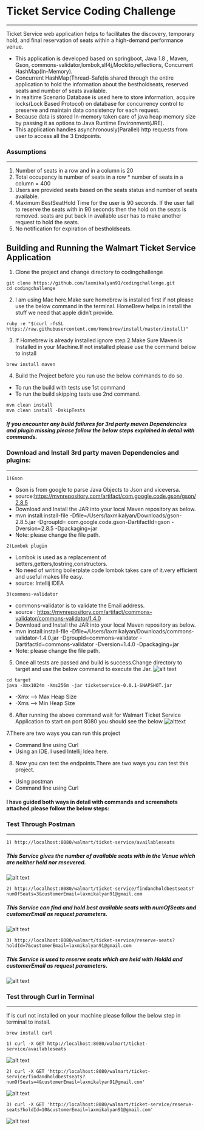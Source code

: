 # Ticket Service Coding Challenge
---
Ticket Service web application helps to facilitates the discovery, temporary hold, and final reservation of seats within a high-demand performance
venue.

* This application is developed based on springboot, Java 1.8 , Maven, Gson, commons-validator,lombok,slf4j,Mockito,reflections, Concurrent HashMap(In-Memory).
* Concurrent HashMap(Thread-Safe)is shared through the entire application to hold the information about the bestholdseats, reserved seats and number of seats available.
* In realtime Scenario Database is used here to store information, acquire locks(Lock Based Protocol) on database for concurrency control to preserve and maintain data consistency for each request.
* Because data is stored In-memory taken care of java heap memory size by passing it as options to Java Runtime Environment(JRE).
* This application handles asynchronously(Parallel) http requests from user to access all the 3 Endpoints.

### Assumptions
---
1) Number of seats in a row and in a column is 20
2) Total occupancy is number of seats in a row * number of seats in a column = 400
3) Users are provided seats based on the seats status and number of seats available.
4) Maximum BestSeatHold Time for the user is 90 seconds. If the user fail to reserve the seats with in 90 seconds then the hold on the seats is removed. seats are put back in available user has to make another request to hold the seats.
5) No notification for expiration of bestholdseats.


Building and Running the Walmart Ticket Service Application
---
1. Clone the project and change directory to codingchallenge
```
git clone https://github.com/laxmikalyan91/codingchallenge.git
cd codingchallenge
```
2. I am using Mac here.Make sure homebrew is installed first if not please use the below command in the terminal.
HomeBrew helps in install the stuff we need that apple didn’t provide.
```
ruby -e "$(curl -fsSL https://raw.githubusercontent.com/Homebrew/install/master/install)"
```
3. If Homebrew is already installed ignore step 2.Make Sure Maven is Installed in your Machine.If not installed please use the command below to install
```
brew install maven
```
4. Build the Project before you run use the below commands to do so.
* To run the build with tests use 1st command
* To run the build skipping tests use 2nd command.
```
mvn clean install
mvn clean install -DskipTests
```
##### If you encounter any build failures for 3rd party maven Dependencies and plugin missing please follow the below steps explained in detail with commands.

### Download and Install 3rd party maven Dependencies and plugins:
---
```
1)Gson
```
* Gson is from google to parse Java Objects to Json and viceversa.
* source:https://mvnrepository.com/artifact/com.google.code.gson/gson/2.8.5
* Download and Install the JAR into your local Maven repository as below.
* mvn install:install-file -Dfile=/Users/laxmikalyan/Downloads/gson-2.8.5.jar -DgroupId= com.google.code.gson\-DartifactId=gson -Dversion=2.8.5 -Dpackaging=jar
* Note: please change the file path.
```
2)Lombok plugin
```
* Lombok is used as a replacement of setters,getters,tostring,constructors.
* No need of writing boilerplate code lombok takes care of it.very efficient and useful makes life easy.
* source: Intellij IDEA
 
```
3)commons-validator
```
* commons-validator is to validate the Email address.
* source : https://mvnrepository.com/artifact/commons-validator/commons-validator/1.4.0
* Download and Install the JAR into your local Maven repository as below.
* mvn install:install-file -Dfile=/Users/laxmikalyan/Downloads/commons-validator-1.4.0.jar -DgroupId=commons-validator \-DartifactId=commons-validator -Dversion=1.4.0 -Dpackaging=jar
* Note: please change the file path.

5. Once all tests are passed and build is success.Change directory to target and use the below command to execute the Jar.
![alt text](https://github.com/laxmikalyan91/codingchallenge/blob/master/images/Build_Success.png)
```
cd target
java -Xmx1024m -Xms256m -jar ticketservice-0.0.1-SNAPSHOT.jar
```
* -Xmx --> Max Heap Size
* -Xms --> Min Heap Size

6. After running the above command wait for Walmart Ticket Service Application to start on port 8080 you should see the below
![alttext](https://github.com/laxmikalyan91/codingchallenge/blob/master/images/Walmart%20Ticket%20Service%20Application%20Start.png)

7.There are two ways you can run this project 
* Command line using Curl 
* Using an IDE. I used Intellij Idea here.
  
8.  Now you can test the endpoints.There are two ways you can test this project. 
* Using postman
* Command line using Curl

#### I have guided both ways in detail with commands and screenshots attached.please follow the below steps:

### Test Through Postman
---

```
1) http://localhost:8080/walmart/ticket-service/availableseats
```
##### This Service gives the number of available seats with in the Venue which are neither held nor resevered.

![alt text](https://github.com/laxmikalyan91/codingchallenge/blob/master/images/availableseats.png)


```
2) http://localhost:8080/walmart/ticket-service/findandholdbestseats?numOfSeats=3&customerEmail=laxmikalyan91@gmail.com
```
##### This Service can find and hold best available seats with numOfSeats and customerEmail as request parameters.

![alt text](https://github.com/laxmikalyan91/codingchallenge/blob/master/images/bestholdseat.png)


```
3) http://localhost:8080/walmart/ticket-service/reserve-seats?holdId=7&customerEmail=laxmikalyan91@gmail.com
```
##### This Service is used to reserve seats which are held with HoldId and customerEmail as request parameters.

![alt text](https://github.com/laxmikalyan91/codingchallenge/blob/master/images/ReserveSeats.png)

### Test through Curl in Terminal
---
If is curl not installed on your machine please follow the below step in terminal to install.

```
brew install curl
```
```
1) curl -X GET http://localhost:8080/walmart/ticket-service/availableseats
```
![alt text](https://github.com/laxmikalyan91/codingchallenge/blob/master/images/availableseats_curl.png)
```
2) curl -X GET 'http://localhost:8080/walmart/ticket-service/findandholdbestseats?numOfSeats=4&customerEmail=laxmikalyan91@gmail.com'
```
![alt text](https://github.com/laxmikalyan91/codingchallenge/blob/master/images/bestholdseat_curl.png)
```
3) curl -X GET 'http://localhost:8080/walmart/ticket-service/reserve-seats?holdId=10&customerEmail=laxmikalyan91@gmail.com'
```
![alt text](https://github.com/laxmikalyan91/codingchallenge/blob/master/images/reseredseats_curl.png)

